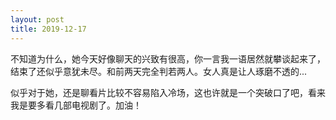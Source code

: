 ```yaml
---
layout: post
title: 2019-12-17
---
```


不知道为什么，她今天好像聊天的兴致有很高，你一言我一语居然就攀谈起来了，结束了还似乎意犹未尽。和前两天完全判若两人。女人真是让人琢磨不透的...

似乎对于她，还是聊看片比较不容易陷入冷场，这也许就是一个突破口了吧，看来我是要多看几部电视剧了。加油！